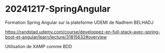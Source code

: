 # 20241217-SpringAngular
Formation Spring Angular sur la plateforme UDEMI de Nadhem BELHADJ

https://randstad.udemy.com/course/developpez-en-full-stack-avec-spring-boot-et-angular/learn/lecture/31815632#overview


Utilisation de XAMP comme BDD



